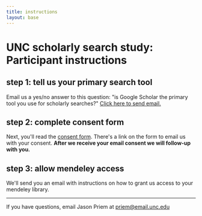 ```yaml
---
title: instructions
layout: base
---
```


# UNC scholarly search study: Participant instructions

## step 1: tell us your primary search tool

Email us a yes/no answer to this question: "is Google Scholar the primary tool you use for scholarly searches?" <a href="mailto:priem@email.unc.edu?subject=[schol-search q1]">Click here to send email.</a>

## step 2: complete consent form

Next, you'll read the [consent form](http://jasonpriem.github.com/schol-search-study/consent.html). There's a link on the form to email us with your consent. **After we receive your email consent we will follow-up with you.**

## step 3: allow mendeley access

We'll send you an email with instructions on how to grant us access to your mendeley library.



----

If you have questions, email Jason Priem at priem@email.unc.edu









